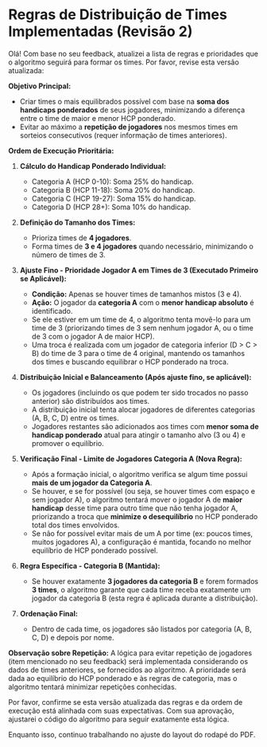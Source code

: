 # Regras de Distribuição de Times Implementadas (Revisão 2)

Olá! Com base no seu feedback, atualizei a lista de regras e prioridades que o algoritmo seguirá para formar os times. Por favor, revise esta versão atualizada:

**Objetivo Principal:**
*   Criar times o mais equilibrados possível com base na **soma dos handicaps ponderados** de seus jogadores, minimizando a diferença entre o time de maior e menor HCP ponderado.
*   Evitar ao máximo a **repetição de jogadores** nos mesmos times em sorteios consecutivos (requer informação de times anteriores).

**Ordem de Execução Prioritária:**
1.  **Cálculo do Handicap Ponderado Individual:**
    *   Categoria A (HCP 0-10): Soma 25% do handicap.
    *   Categoria B (HCP 11-18): Soma 20% do handicap.
    *   Categoria C (HCP 19-27): Soma 15% do handicap.
    *   Categoria D (HCP 28+): Soma 10% do handicap.

2.  **Definição do Tamanho dos Times:**
    *   Prioriza times de **4 jogadores**.
    *   Forma times de **3 e 4 jogadores** quando necessário, minimizando o número de times de 3.

3.  **Ajuste Fino - Prioridade Jogador A em Times de 3 (Executado Primeiro se Aplicável):**
    *   **Condição:** Apenas se houver times de tamanhos mistos (3 e 4).
    *   **Ação:** O jogador da **categoria A** com o **menor handicap absoluto** é identificado.
    *   Se ele estiver em um time de 4, o algoritmo tenta movê-lo para um time de 3 (priorizando times de 3 sem nenhum jogador A, ou o time de 3 com o jogador A de maior HCP).
    *   Uma troca é realizada com um jogador de categoria inferior (D > C > B) do time de 3 para o time de 4 original, mantendo os tamanhos dos times e buscando equilibrar o HCP ponderado na troca.

4.  **Distribuição Inicial e Balanceamento (Após ajuste fino, se aplicável):**
    *   Os jogadores (incluindo os que podem ter sido trocados no passo anterior) são distribuídos aos times.
    *   A distribuição inicial tenta alocar jogadores de diferentes categorias (A, B, C, D) entre os times.
    *   Jogadores restantes são adicionados aos times com **menor soma de handicap ponderado** atual para atingir o tamanho alvo (3 ou 4) e promover o equilíbrio.

5.  **Verificação Final - Limite de Jogadores Categoria A (Nova Regra):**
    *   Após a formação inicial, o algoritmo verifica se algum time possui **mais de um jogador da Categoria A**.
    *   Se houver, e se for possível (ou seja, se houver times com espaço e sem jogador A), o algoritmo tentará mover o jogador A de **maior handicap** desse time para outro time que não tenha jogador A, priorizando a troca que **minimize o desequilíbrio** no HCP ponderado total dos times envolvidos.
    *   Se não for possível evitar mais de um A por time (ex: poucos times, muitos jogadores A), a configuração é mantida, focando no melhor equilíbrio de HCP ponderado possível.

6.  **Regra Específica - Categoria B (Mantida):**
    *   Se houver exatamente **3 jogadores da categoria B** e forem formados **3 times**, o algoritmo garante que cada time receba exatamente um jogador da categoria B (esta regra é aplicada durante a distribuição).

7.  **Ordenação Final:**
    *   Dentro de cada time, os jogadores são listados por categoria (A, B, C, D) e depois por nome.

**Observação sobre Repetição:** A lógica para evitar repetição de jogadores (item mencionado no seu feedback) será implementada considerando os dados de times anteriores, se fornecidos ao algoritmo. A prioridade será dada ao equilíbrio do HCP ponderado e às regras de categoria, mas o algoritmo tentará minimizar repetições conhecidas.

Por favor, confirme se esta versão atualizada das regras e da ordem de execução está alinhada com suas expectativas. Com sua aprovação, ajustarei o código do algoritmo para seguir exatamente esta lógica.

Enquanto isso, continuo trabalhando no ajuste do layout do rodapé do PDF.
